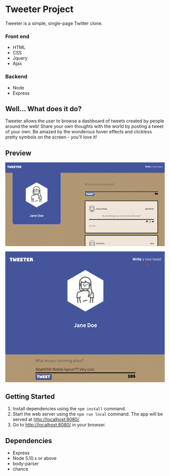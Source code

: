 # Tweeter Project

Tweeter is a simple, single-page Twitter clone.

 ### Front end
 - HTML
 - CSS
 - Jquery
 - Ajax

 ### Backend 
 - Node 
 - Express

## Well... What does it do? 

Tweeter allows the user to browse a dashboard of tweets created by people around the web! Share your own thoughts with the world by posting a tweet of your own. Be amazed by the wonderous hover effects and clickless pretty symbols on the screen - you'll love it! 

## Preview 

!["Tweeter in action"](https://github.com/MeowPup/tweeter/blob/master/docs/Screenshot%202022-10-13%20at%208.57.23%20PM.png?raw=true)

!["Use Tweeter mobile!"](https://github.com/MeowPup/tweeter/blob/master/docs/Screenshot%202022-10-13%20at%208.58.15%20PM.png?raw=true)

## Getting Started

1. Install dependencies using the `npm install` command.
2. Start the web server using the `npm run local` command. The app will be served at <http://localhost:8080/>.
3. Go to <http://localhost:8080/> in your browser.

## Dependencies

- Express
- Node 5.10.x or above
- body-parser
- chance
